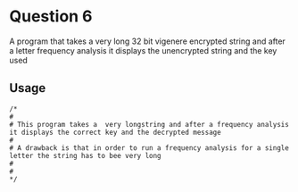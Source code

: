 # Question 6

A program that takes a very long 32 bit vigenere encrypted string and after a letter frequency analysis it displays the unencrypted string and the key used



## Usage

```
/*
#
# This program takes a  very longstring and after a frequency analysis it displays the correct key and the decrypted message
#
# A drawback is that in order to run a frequency analysis for a single letter the string has to bee very long
#
#
*/
```

## 



